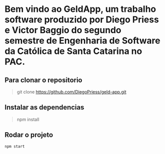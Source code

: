 # Bem vindo ao GeldApp, um trabalho software produzido por Diego Priess e Victor Baggio do segundo semestre de Engenharia de Software da Católica de Santa Catarina no PAC.

## Para clonar o repositorio 

> git clone https://github.com/DiegoPriess/geld-app.git


## Instalar as dependencias 

> npm install

## Rodar o projeto

`npm start`
